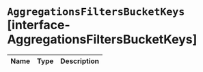 # `AggregationsFiltersBucketKeys` [interface-AggregationsFiltersBucketKeys]

| Name | Type | Description |
| - | - | - |
